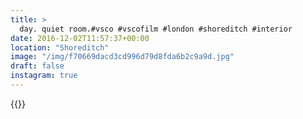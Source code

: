 ```yaml
---
title: >
  day. quiet room.#vsco #vscofilm #london #shoreditch #interior
date: 2016-12-02T11:57:37+00:00
location: "Shoreditch"
image: "/img/f70669dacd3cd996d79d8fda6b2c9a9d.jpg"
draft: false
instagram: true
---
```


{{<photo src="/img/f70669dacd3cd996d79d8fda6b2c9a9d.jpg">}}
